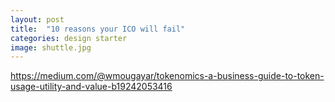 ```yaml
---
layout: post
title:  "10 reasons your ICO will fail"
categories: design starter 
image: shuttle.jpg
---
```


https://medium.com/@wmougayar/tokenomics-a-business-guide-to-token-usage-utility-and-value-b19242053416